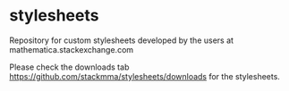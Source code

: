 stylesheets
===========

Repository for custom stylesheets developed by the users at mathematica.stackexchange.com

Please check the downloads tab https://github.com/stackmma/stylesheets/downloads for the stylesheets.
